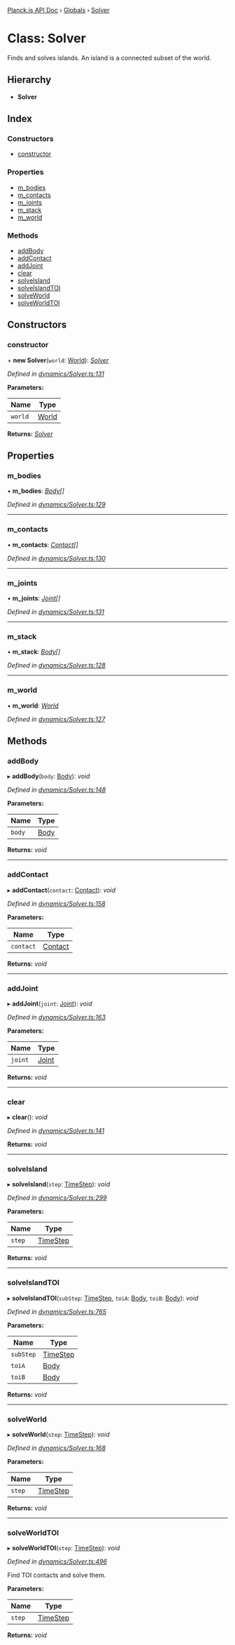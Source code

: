 [Planck.js API Doc](../README.md) › [Globals](../globals.md) › [Solver](solver.md)

# Class: Solver

Finds and solves islands. An island is a connected subset of the world.

## Hierarchy

* **Solver**

## Index

### Constructors

* [constructor](solver.md#constructor)

### Properties

* [m_bodies](solver.md#m_bodies)
* [m_contacts](solver.md#m_contacts)
* [m_joints](solver.md#m_joints)
* [m_stack](solver.md#m_stack)
* [m_world](solver.md#m_world)

### Methods

* [addBody](solver.md#addbody)
* [addContact](solver.md#addcontact)
* [addJoint](solver.md#addjoint)
* [clear](solver.md#clear)
* [solveIsland](solver.md#solveisland)
* [solveIslandTOI](solver.md#solveislandtoi)
* [solveWorld](solver.md#solveworld)
* [solveWorldTOI](solver.md#solveworldtoi)

## Constructors

###  constructor

\+ **new Solver**(`world`: [World](world.md)): *[Solver](solver.md)*

*Defined in [dynamics/Solver.ts:131](https://github.com/shakiba/planck.js/blob/5b96d95/src/dynamics/Solver.ts#L131)*

**Parameters:**

Name | Type |
------ | ------ |
`world` | [World](world.md) |

**Returns:** *[Solver](solver.md)*

## Properties

###  m_bodies

• **m_bodies**: *[Body](body.md)[]*

*Defined in [dynamics/Solver.ts:129](https://github.com/shakiba/planck.js/blob/5b96d95/src/dynamics/Solver.ts#L129)*

___

###  m_contacts

• **m_contacts**: *[Contact](contact.md)[]*

*Defined in [dynamics/Solver.ts:130](https://github.com/shakiba/planck.js/blob/5b96d95/src/dynamics/Solver.ts#L130)*

___

###  m_joints

• **m_joints**: *[Joint](joint.md)[]*

*Defined in [dynamics/Solver.ts:131](https://github.com/shakiba/planck.js/blob/5b96d95/src/dynamics/Solver.ts#L131)*

___

###  m_stack

• **m_stack**: *[Body](body.md)[]*

*Defined in [dynamics/Solver.ts:128](https://github.com/shakiba/planck.js/blob/5b96d95/src/dynamics/Solver.ts#L128)*

___

###  m_world

• **m_world**: *[World](world.md)*

*Defined in [dynamics/Solver.ts:127](https://github.com/shakiba/planck.js/blob/5b96d95/src/dynamics/Solver.ts#L127)*

## Methods

###  addBody

▸ **addBody**(`body`: [Body](body.md)): *void*

*Defined in [dynamics/Solver.ts:148](https://github.com/shakiba/planck.js/blob/5b96d95/src/dynamics/Solver.ts#L148)*

**Parameters:**

Name | Type |
------ | ------ |
`body` | [Body](body.md) |

**Returns:** *void*

___

###  addContact

▸ **addContact**(`contact`: [Contact](contact.md)): *void*

*Defined in [dynamics/Solver.ts:158](https://github.com/shakiba/planck.js/blob/5b96d95/src/dynamics/Solver.ts#L158)*

**Parameters:**

Name | Type |
------ | ------ |
`contact` | [Contact](contact.md) |

**Returns:** *void*

___

###  addJoint

▸ **addJoint**(`joint`: [Joint](joint.md)): *void*

*Defined in [dynamics/Solver.ts:163](https://github.com/shakiba/planck.js/blob/5b96d95/src/dynamics/Solver.ts#L163)*

**Parameters:**

Name | Type |
------ | ------ |
`joint` | [Joint](joint.md) |

**Returns:** *void*

___

###  clear

▸ **clear**(): *void*

*Defined in [dynamics/Solver.ts:141](https://github.com/shakiba/planck.js/blob/5b96d95/src/dynamics/Solver.ts#L141)*

**Returns:** *void*

___

###  solveIsland

▸ **solveIsland**(`step`: [TimeStep](timestep.md)): *void*

*Defined in [dynamics/Solver.ts:299](https://github.com/shakiba/planck.js/blob/5b96d95/src/dynamics/Solver.ts#L299)*

**Parameters:**

Name | Type |
------ | ------ |
`step` | [TimeStep](timestep.md) |

**Returns:** *void*

___

###  solveIslandTOI

▸ **solveIslandTOI**(`subStep`: [TimeStep](timestep.md), `toiA`: [Body](body.md), `toiB`: [Body](body.md)): *void*

*Defined in [dynamics/Solver.ts:765](https://github.com/shakiba/planck.js/blob/5b96d95/src/dynamics/Solver.ts#L765)*

**Parameters:**

Name | Type |
------ | ------ |
`subStep` | [TimeStep](timestep.md) |
`toiA` | [Body](body.md) |
`toiB` | [Body](body.md) |

**Returns:** *void*

___

###  solveWorld

▸ **solveWorld**(`step`: [TimeStep](timestep.md)): *void*

*Defined in [dynamics/Solver.ts:168](https://github.com/shakiba/planck.js/blob/5b96d95/src/dynamics/Solver.ts#L168)*

**Parameters:**

Name | Type |
------ | ------ |
`step` | [TimeStep](timestep.md) |

**Returns:** *void*

___

###  solveWorldTOI

▸ **solveWorldTOI**(`step`: [TimeStep](timestep.md)): *void*

*Defined in [dynamics/Solver.ts:496](https://github.com/shakiba/planck.js/blob/5b96d95/src/dynamics/Solver.ts#L496)*

Find TOI contacts and solve them.

**Parameters:**

Name | Type |
------ | ------ |
`step` | [TimeStep](timestep.md) |

**Returns:** *void*
